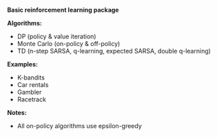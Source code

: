 **Basic reinforcement learning package**

**Algorithms:**
- DP (policy & value iteration)
- Monte Carlo (on-policy & off-policy)
- TD (n-step SARSA, q-learning, expected SARSA, double q-learning)

**Examples:**
- K-bandits
- Car rentals
- Gambler
- Racetrack

**Notes:**
- All on-policy algorithms use epsilon-greedy
